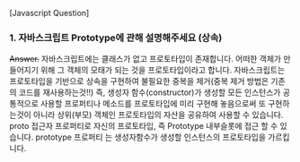 [Javascript Question]

### 1. 자바스크립트 Prototype에 관해 설명해주세요 (상속)

~~Answer.~~
자바스크립트에는 클래스가 없고 프로토타입이 존재합니다. 어떠한 객체가 만들어지기 위해 그 객체의 모태가 되는 것을 프로토타입이라고 합니다.
자바스크립트는 프로토타입을 기반으로 상속을 구현하여 불필요한 중복을 제거(중복 제거 방법은 기존의 코드를 재사용하는것!!) 즉, 생성자 함수(constructor)가 생성할 모든 인스턴스가 공통적으로 사용할 프로퍼티나 메소드를 프로토타입에 미리 구현해 놓음으로써 또 구현하는것이 아니라 상위(부모) 객체인 프로토타입의 자산을 공유하여 사용할 수 있습니다.
proto 접근자 프로퍼티로 자신의 프로토타입, 즉 Prototype 내부슬롯에 접근 할 수 있습니다. prototype 프로퍼티 는 생성자함수가 생성할 인스턴스의 프로토타입을 가르킵니다.
